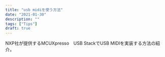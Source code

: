 ```yaml
---
title: "usb midiを使う方法"
date: "2021-01-30"
description: ""
tags: ["Tips"]
draft: true
---
```


NXP社が提供するMCUXpresso　USB StackでUSB MIDIを実装する方法の紹介。
<!--more-->
